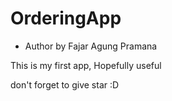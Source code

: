 # OrderingApp
* Author by Fajar Agung Pramana

This is my first app, Hopefully useful

don't forget to give star :D
